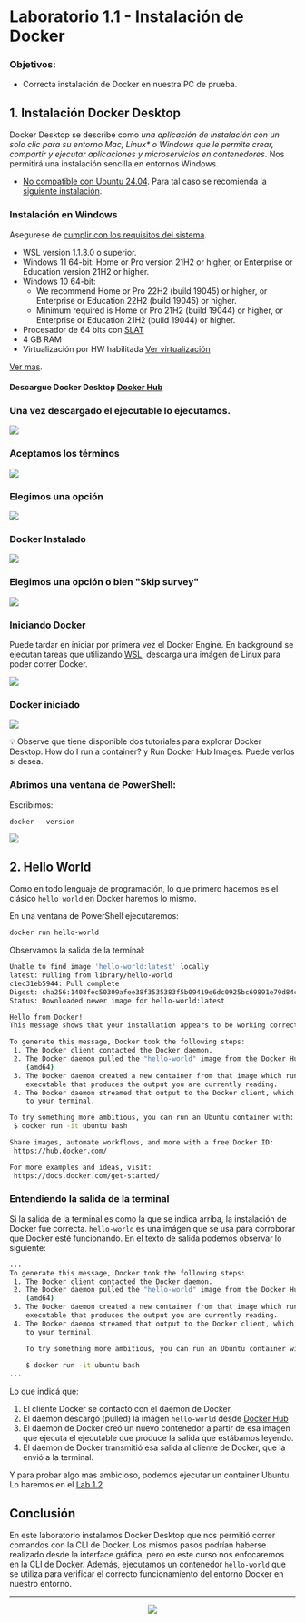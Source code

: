 # Laboratorio 1.1 - Instalación de Docker

### Objetivos:

- Correcta instalación de Docker en nuestra PC de prueba.

## 1. Instalación Docker Desktop

Docker Desktop se describe como _una aplicación de instalación con un solo clic para su entorno Mac, Linux* o Windows que le permite crear, compartir y ejecutar aplicaciones y microservicios en contenedores_. Nos permitirá una instalación sencilla en entornos Windows.

* [No compatible con Ubuntu 24.04](https://docs.docker.com/desktop/install/ubuntu/#prerequisites). Para tal caso se recomienda la [siguiente instalación](https://docs.docker.com/engine/install/ubuntu/).

### Instalación en Windows

Asegurese de [cumplir con los requisitos del sistema](https://docs.docker.com/desktop/install/windows-install/#system-requirements).
- WSL version 1.1.3.0 o superior.
- Windows 11 64-bit: Home or Pro version 21H2 or higher, or Enterprise or Education version 21H2 or higher.
- Windows 10 64-bit:
    - We recommend Home or Pro 22H2 (build 19045) or higher, or Enterprise or Education 22H2 (build 19045) or higher.
    - Minimum required is Home or Pro 21H2 (build 19044) or higher, or Enterprise or Education 21H2 (build 19044) or higher.
- Procesador de 64 bits con [SLAT](https://en.wikipedia.org/wiki/Second_Level_Address_Translation)
- 4 GB RAM
- Virtualización por HW habilitada [Ver virtualización](https://docs.docker.com/desktop/troubleshoot/topics/#virtualization)


[Ver mas](https://docs.docker.com/desktop/install/windows-install/#system-requirements).


#### Descargue Docker Desktop <a href="https://hub.docker.com/" target="_blank">Docker Hub</a>


### Una vez descargado el ejecutable lo ejecutamos.
![](https://docker.idepba.com.ar/img/clase1/Docker_install.png)

### Aceptamos los términos

![](https://docker.idepba.com.ar/img/clase1/Docker_install2.png)


### Elegimos una opción

![](https://docker.idepba.com.ar/img/clase1/Docker_install3.png)

### Docker Instalado

![](https://docker.idepba.com.ar/img/clase1/Docker_install4.png)

### Elegimos una opción o bien "Skip survey"

![](https://docker.idepba.com.ar/img/clase1/Docker_install5.png)

### Iniciando Docker

Puede tardar en iniciar por primera vez el Docker Engine. En background se ejecutan tareas que utilizando <a href="https://learn.microsoft.com/es-es/windows/wsl/about" target="_blank">WSL</a>, descarga una imágen de Linux para poder correr Docker.

![](https://docker.idepba.com.ar/img/clase1/Docker_install6.png)

### Docker iniciado

![](https://docker.idepba.com.ar/img/clase1/Docker_install7.png)

:bulb: Observe que tiene disponible dos tutoriales para explorar Docker Desktop: How do I run a container? y Run Docker Hub Images. Puede verlos si desea.

### Abrimos una ventana de PowerShell:

Escribimos:

```powershell
docker --version
```

![](https://docker.idepba.com.ar/img/clase1/Docker_install8.png)

## 2. Hello World

Como en todo lenguaje de programación, lo que primero hacemos es el clásico `hello world` en Docker haremos lo mismo.

En una ventana de PowerShell ejecutaremos:

```powershell
docker run hello-world
```

Observamos la salida de la terminal:

```bash
Unable to find image 'hello-world:latest' locally
latest: Pulling from library/hello-world
c1ec31eb5944: Pull complete 
Digest: sha256:1408fec50309afee38f3535383f5b09419e6dc0925bc69891e79d84cc4cdcec6
Status: Downloaded newer image for hello-world:latest

Hello from Docker!
This message shows that your installation appears to be working correctly.

To generate this message, Docker took the following steps:
 1. The Docker client contacted the Docker daemon.
 2. The Docker daemon pulled the "hello-world" image from the Docker Hub.
    (amd64)
 3. The Docker daemon created a new container from that image which runs the
    executable that produces the output you are currently reading.
 4. The Docker daemon streamed that output to the Docker client, which sent it
    to your terminal.

To try something more ambitious, you can run an Ubuntu container with:
 $ docker run -it ubuntu bash

Share images, automate workflows, and more with a free Docker ID:
 https://hub.docker.com/

For more examples and ideas, visit:
 https://docs.docker.com/get-started/

```

### Entendiendo la salida de la terminal

Si la salida de la terminal es como la que se indica arriba, la instalación de Docker fue correcta. `hello-world` es una imágen que se usa para corroborar que Docker esté funcionando. En el texto de salida podemos observar lo siguiente:

```bash
...
To generate this message, Docker took the following steps:
 1. The Docker client contacted the Docker daemon.
 2. The Docker daemon pulled the "hello-world" image from the Docker Hub.
    (amd64)
 3. The Docker daemon created a new container from that image which runs the
    executable that produces the output you are currently reading.
 4. The Docker daemon streamed that output to the Docker client, which sent it
    to your terminal.

    To try something more ambitious, you can run an Ubuntu container with:
    
    $ docker run -it ubuntu bash
...
```

Lo que indicá que:
1. El cliente Docker se contactó con el daemon de Docker.
2. El daemon descargó (pulled) la imágen `hello-world` desde <a href="https://hub.docker.com/" target="_blank">Docker Hub</a>
3. El daemon de Docker creó un nuevo contenedor a partir de esa imagen que ejecuta el ejecutable que produce la salida que estábamos leyendo.
4. El daemon de Docker transmitió esa salida al cliente de Docker, que la envió a la terminal.

Y para probar algo mas ambicioso, podemos ejecutar un container Ubuntu. Lo haremos en el [Lab 1.2](./primeros-comandos.md)


## Conclusión

En este laboratorio instalamos Docker Desktop que nos permitió correr comandos con la CLI de Docker. Los mismos pasos podrían haberse realizado desde la interface gráfica, pero en este curso nos enfocaremos en la CLI de Docker.
Además, ejecutamos un contenedor `hello-world` que se utiliza para verificar el correcto funcionamiento del entorno Docker en nuestro entorno.

---------

<p align="center">
  <img src="https://docker.idepba.com.ar/img/logos/logos.footer.gray.webp">
</p>